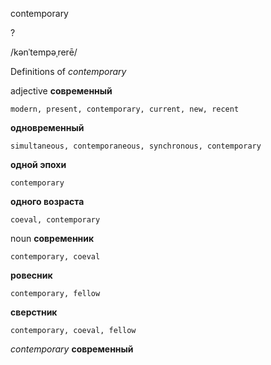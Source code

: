 contemporary

?

/kənˈtempəˌrerē/

Definitions of _contemporary_

adjective
**современный**

    modern, present, contemporary, current, new, recent
**одновременный**

    simultaneous, contemporaneous, synchronous, contemporary
**одной эпохи**

    contemporary
**одного возраста**

    coeval, contemporary

noun
**современник**

    contemporary, coeval
**ровесник**

    contemporary, fellow
**сверстник**

    contemporary, coeval, fellow

_contemporary_
**современный**